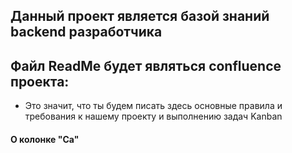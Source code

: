 ## Данный проект является базой знаний backend разработчика
## Файл ReadMe будет являться confluence проекта:

- Это значит, что ты будем писать здесь основные правила и требования к нашему проекту и выполнению задач Kanban




#### О колонке "Ca"

